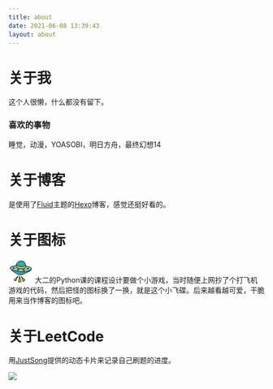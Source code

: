 ```yaml
---
title: about
date: 2021-06-08 13:39:43
layout: about
---
```


# 关于我
这个人很懒，什么都没有留下。

### 喜欢的事物
睡觉，动漫，YOASOBI，明日方舟，最终幻想14

# 关于博客
是使用了[Fluid](https://github.com/fluid-dev/hexo-theme-fluid)主题的[Hexo](https://github.com/hexojs/hexo)博客，感觉还挺好看的。

# 关于图标
![favicon](/img/favicon.png)
大二的Python课的课程设计要做个小游戏，当时随便上网抄了个打飞机游戏的代码，然后把怪的图标换了一换，就是这个小飞碟。后来越看越可爱，干脆用来当作博客的图标吧。

# 关于LeetCode

用[JustSong](https://github.com/songquanpeng)提供的动态卡片来记录自己刷题的进度。

<img src="https://stats.justsong.cn/api/leetcode?username=leejiangwei&cn=true" style="box-shadow:none !important">

